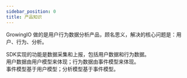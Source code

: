 ```yaml
---
sidebar_position: 0
title: 产品知识
---
```

GrowingIO 做的是用户行为数据分析产品，顾名思义，解决的核心问题是：用户、行为、分析。

SDK实现的功能是数据采集和上报，包括用户数据和行为数据。 <br/>
用户数据由用户模型来体现；行为数据由事件模型来体现。 <br/>
事件模型基于用户模型；分析模型基于事件模型。 <br/>

